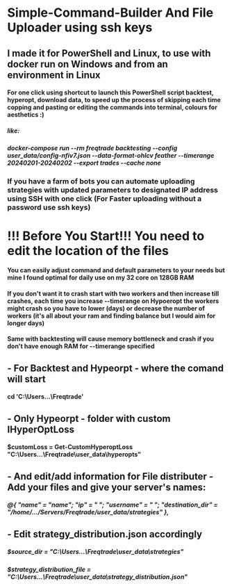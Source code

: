 # Simple-Command-Builder And File Uploader using ssh keys
## I made it for PowerShell and Linux, to use with docker run on Windows and from an environment in Linux

#### For one click using shortcut to launch this PowerShell script backtest, hyperopt, download data, to speed up the process of skipping each time copping and pasting or editing the commands into terminal, colours for aesthetics :)
##### like:
##### docker-compose run --rm freqtrade backtesting --config user_data/config-nfiv7.json --data-format-ohlcv feather --timerange 20240201-20240202 --export trades --cache none

### If you have a farm of bots you can automate uploading strategies with updated parameters to designated IP address using SSH with one click (For Faster uploading without a password use ssh keys)


# !!! Before You Start!!! You need to edit the location of the files

#### You can easily adjust command and default parameters to your needs but mine I found optimal for daily use on my 32 core on 128GB RAM
#### If you don't want it to crash start with two workers and then increase till crashes, each time you increase --timerange on Hypoeropt the workers might crash so you have to lower (days) or decrease the number of workers (it's all about your ram and finding balance but I would aim for longer days)
#### Same with backtesting will cause memory bottleneck and crash if you don't have enough RAM for --timerange specified

## - For Backtest and Hypeorpt - where the comand will start
#### cd 'C:\Users\...\Freqtrade'
## - Only Hypeorpt - folder with custom IHyperOptLoss
#### $customLoss = Get-CustomHyperoptLoss "C:\Users\...\Freqtrade\user_data\hyperopts"

## - And edit/add information for File distributer - Add your files and give your server's names:
##### @{ "name" = "name"; "ip" = "       "; "username" = "          "; "destination_dir" = "/home/.../Servers/Freqtrade/user_data/strategies" },

## - Edit strategy_distribution.json accordingly
##### $source_dir = "C:\Users\...\Freqtrade\user_data\strategies"
##### $strategy_distribution_file = "C:\Users\...\Freqtrade\user_data\strategy_distribution.json"
